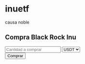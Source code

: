 # inuetf
causa noble

<div class="phase-content">
  <div class="buy-square">
    <h2>Compra Black Rock Inu</h2>
    <div class="inputs">
      <div class="input-group">
        <input type="text" class="input-amount" placeholder="Cantidad a comprar">
        <select class="input-currency">
          <option value="USDT">USDT</option>
          <option value="BNB">BNB</option>
        </select>
      </div>
    </div>
    <div class="progress-bar">
      <div class="progress-bar-fill" style="width: 0%"></div>
    </div>
    <button class="button-buy">Comprar</button>
  </div>
</div>

